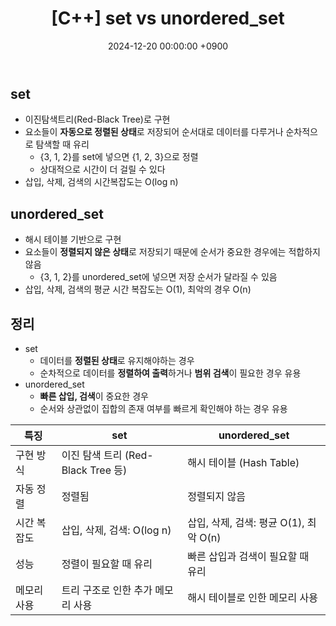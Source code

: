 ﻿---
classes: wide
toc: true
toc_label: "My Table of Contents"
#toc_icon: "cog"
layout: single
title: "[C++] set vs unordered_set"
date: "2024-12-20 00:00:00 +0900"
last_modified_at: "2024-12-20 00:00:00 +0900"
categories:
  - C++
tags:
  - c++
author_profile: true
sidebar:
    nav: docs
---

## set
- 이진탐색트리(Red-Black Tree)로 구현
- 요소들이 **자동으로 정렬된 상태**로 저장되어 순서대로 데이터를 다루거나 순차적으로 탐색할 때 유리
    - {3, 1, 2}를 set에 넣으면 {1, 2, 3}으로 정렬
    - 상대적으로 시간이 더 걸릴 수 있다
- 삽입, 삭제, 검색의 시간복잡도는 O(log n)

## unordered_set
- 해시 테이블 기반으로 구현
- 요소들이 **정렬되지 않은 상태**로 저장되기 때문에 순서가 중요한 경우에는 적합하지 않음
    - {3, 1, 2}를 unordered_set에 넣으면 저장 순서가 달라질 수 있음
- 삽입, 삭제, 검색의 평균 시간 복잡도는 O(1), 최악의 경우 O(n)

## 정리
- set
    - 데이터를 **정렬된 상태**로 유지해야하는 경우
    - 순차적으로 데이터를 **정렬하여 출력**하거나 **범위 검색**이 필요한 경우 유용
- unordered_set
    - **빠른 삽입, 검색**이 중요한 경우
    - 순서와 상관없이 집합의 존재 여부를 빠르게 확인해야 하는 경우 유용

|특징|set|unordered_set|
|---|---|---|
|구현 방식|이진 탐색 트리 (Red-Black Tree 등)|해시 테이블 (Hash Table)|
|자동 정렬|정렬됨|정렬되지 않음|
|시간 복잡도|삽입, 삭제, 검색: O(log n)|삽입, 삭제, 검색: 평균 O(1), 최악 O(n)|
|성능|정렬이 필요할 때 유리|빠른 삽입과 검색이 필요할 때 유리|
|메모리 사용|트리 구조로 인한 추가 메모리 사용|해시 테이블로 인한 메모리 사용|
